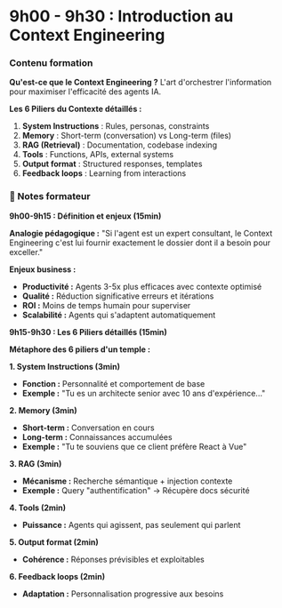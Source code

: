 # 9h00 - 9h30 : Introduction au Context Engineering

### Contenu formation

**Qu'est-ce que le Context Engineering ?** 
L'art d'orchestrer l'information pour maximiser l'efficacité des agents IA.

**Les 6 Piliers du Contexte détaillés :**
1. **System Instructions** : Rules, personas, constraints
2. **Memory** : Short-term (conversation) vs Long-term (files)
3. **RAG (Retrieval)** : Documentation, codebase indexing
4. **Tools** : Functions, APIs, external systems
5. **Output format** : Structured responses, templates
6. **Feedback loops** : Learning from interactions

### 📝 Notes formateur

**9h00-9h15 : Définition et enjeux (15min)**

**Analogie pédagogique :**
"Si l'agent est un expert consultant, le Context Engineering c'est lui fournir exactement le dossier dont il a besoin pour exceller."

**Enjeux business :**
- **Productivité :** Agents 3-5x plus efficaces avec contexte optimisé
- **Qualité :** Réduction significative erreurs et itérations
- **ROI :** Moins de temps humain pour superviser
- **Scalabilité :** Agents qui s'adaptent automatiquement

**9h15-9h30 : Les 6 Piliers détaillés (15min)**

**Métaphore des 6 piliers d'un temple :**

**1. System Instructions (3min)**
- **Fonction :** Personnalité et comportement de base
- **Exemple :** "Tu es un architecte senior avec 10 ans d'expérience..."

**2. Memory (3min)**
- **Short-term :** Conversation en cours
- **Long-term :** Connaissances accumulées
- **Exemple :** "Tu te souviens que ce client préfère React à Vue"

**3. RAG (3min)**
- **Mécanisme :** Recherche sémantique + injection contexte
- **Exemple :** Query "authentification" → Récupère docs sécurité

**4. Tools (2min)**
- **Puissance :** Agents qui agissent, pas seulement qui parlent

**5. Output format (2min)**
- **Cohérence :** Réponses prévisibles et exploitables

**6. Feedback loops (2min)**
- **Adaptation :** Personnalisation progressive aux besoins
